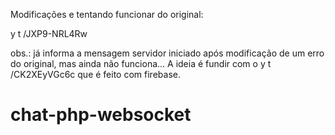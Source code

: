 Modificações e tentando funcionar do original:

 y t /JXP9-NRL4Rw
 
obs.: já informa a mensagem servidor iniciado após modificação de um erro do original, mas ainda não funciona... A ideia é fundir com o 
y t /CK2XEyVGc6c
que é feito com firebase.

# chat-php-websocket
